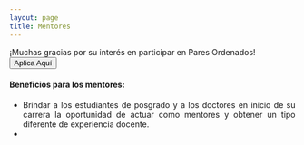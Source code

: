 ```yaml
---
layout: page
title: Mentores
---
```


¡Muchas gracias por su interés en participar en Pares Ordenados! <button class="button button1" onclick="open('{{ '/mentores' | prepend: site.baseurl }}')">Aplica Aquí</button> 
#### Beneficios para los mentores:
<div style="text-align: justify">
<p><ul>
<li>Brindar a los estudiantes de posgrado y a los doctores en inicio de su carrera la oportunidad de actuar como mentores y obtener un tipo diferente de experiencia docente.</li>
<li></li>
</ul></p>
</div>